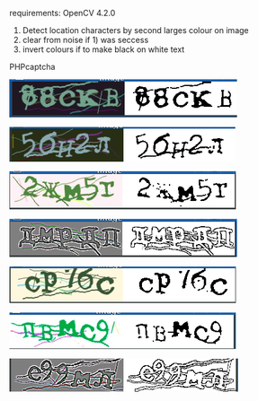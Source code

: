 requirements: OpenCV 4.2.0

1) Detect location characters by second larges colour on image
2) clear from noise if 1) was seccess
3) invert colours if to make black on white text

PHPcaptcha

![This is an image](https://github.com/Anoncheg1/captcha-image-to-grayscale/blob/master/2022-12-09_19-23.png)

![This is an image](https://github.com/Anoncheg1/captcha-image-to-grayscale/blob/master/2022-12-09_19-23_1.png)

![This is an image](https://github.com/Anoncheg1/captcha-image-to-grayscale/blob/master/2022-12-09_19-23_2.png)

![This is an image](https://github.com/Anoncheg1/captcha-image-to-grayscale/blob/master/2022-12-09_19-50.png)

![This is an image](https://github.com/Anoncheg1/captcha-image-to-grayscale/blob/master/2022-12-09_19-50_1.png)

![This is an image](https://github.com/Anoncheg1/captcha-image-to-grayscale/blob/master/2022-12-09_19-53.png)

![This is an image](https://github.com/Anoncheg1/captcha-image-to-grayscale/blob/master/2022-12-09_19-53_1.png)